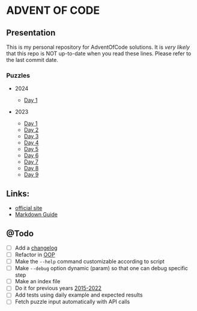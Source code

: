 # ADVENT OF CODE

## Presentation

This is my personal repository for AdventOfCode solutions.
It is *very likely* that this repo is NOT up-to-date when you read these lines.
Please refer to the last commit date.

### Puzzles

* 2024
    * [Day 1](2024/day-1.md)

* 2023
    * [Day 1](2023/day-1.md)
    * [Day 2](2023/day-2.md)
    * [Day 3](2023/day-3.md)
    * [Day 4](2023/day-4.md)
    * [Day 5](2023/day-5.md)
    * [Day 6](2023/day-6.md)
    * [Day 7](2023/day-7.md)
    * [Day 8](2023/day-8.md)
    * [Day 9](2023/day-9.md)

## Links:

* [official site](https://adventofcode.com/)
* [Markdown Guide](https://github.com/fefong/markdown_readme)

## @Todo

- [ ] Add a [changelog](./CHANGELOG.md)
- [ ] Refactor in [OOP](https://en.wikipedia.org/wiki/Object-oriented_programming)
- [ ] Make the `--help` command customizable according to script
- [ ] Make `--debug` option dynamic (param) so that one can debug specific step
- [ ] Make an index file
- [ ] Do it for previous
  years [2015](https://adventofcode.com/2015/)[-](https://adventofcode.com/2020)[2022](https://adventofcode.com/2022)
- [ ] Add tests using daily example and expected results
- [ ] Fetch puzzle input automatically with API calls
